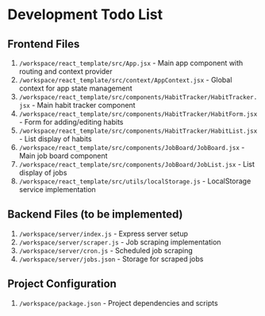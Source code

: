 # Development Todo List

## Frontend Files
1. `/workspace/react_template/src/App.jsx` - Main app component with routing and context provider
2. `/workspace/react_template/src/context/AppContext.jsx` - Global context for app state management
3. `/workspace/react_template/src/components/HabitTracker/HabitTracker.jsx` - Main habit tracker component
4. `/workspace/react_template/src/components/HabitTracker/HabitForm.jsx` - Form for adding/editing habits
5. `/workspace/react_template/src/components/HabitTracker/HabitList.jsx` - List display of habits
6. `/workspace/react_template/src/components/JobBoard/JobBoard.jsx` - Main job board component
7. `/workspace/react_template/src/components/JobBoard/JobList.jsx` - List display of jobs
8. `/workspace/react_template/src/utils/localStorage.js` - LocalStorage service implementation

## Backend Files (to be implemented)
1. `/workspace/server/index.js` - Express server setup
2. `/workspace/server/scraper.js` - Job scraping implementation
3. `/workspace/server/cron.js` - Scheduled job scraping
4. `/workspace/server/jobs.json` - Storage for scraped jobs

## Project Configuration
1. `/workspace/package.json` - Project dependencies and scripts